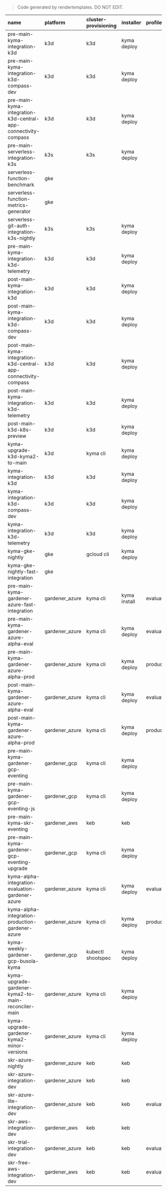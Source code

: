>  Code generated by rendertemplates. DO NOT EDIT.


| name | platform | cluster-provisioning | installer | profile | trigger | tests |
|:-----|:---------|:---------------------|:----------|:--------|:--------|:------|
| pre-main-kyma-integration-k3d | k3d | k3d | kyma deploy |  | pr-submit |  fast-integration  |
| pre-main-kyma-integration-k3d-compass-dev | k3d | k3d | kyma deploy |  | pr-submit |  fast-integration  |
| pre-main-kyma-integration-k3d-central-app-connectivity-compass | k3d | k3d | kyma deploy |  | pr-submit |  fast-integration  |
| pre-main-serverless-integration-k3s | k3s | k3s | kyma deploy |  | pr-submit |  helm serverless-test  |
| serverless-function-benchmark | gke |  |  |  | nightly |  Serverless function benchmarks  |
| serverless-function-metrics-generator | gke |  |  |  | nightly |  Serverless function metrics  |
| serverless-git-auth-integration-k3s-nightly | k3s | k3s | kyma deploy |  | periodic |  helm serverless-test  |
| pre-main-kyma-integration-k3d-telemetry | k3d | k3d | kyma deploy |  | pr-submit |  fast-integration  |
| post-main-kyma-integration-k3d | k3d | k3d | kyma deploy |  | pr-merge |  fast-integration  |
| post-main-kyma-integration-k3d-compass-dev | k3d | k3d | kyma deploy |  | pr-merge |  fast-integration  |
| post-main-kyma-integration-k3d-central-app-connectivity-compass | k3d | k3d | kyma deploy |  | pr-merge |  fast-integration  |
| post-main-kyma-integration-k3d-telemetry | k3d | k3d | kyma deploy |  | pr-merge |  fast-integration  |
| post-main-k3d-k8s-preview | k3d | k3d | kyma deploy |  | pr-merge |  fast-integration  |
| kyma-upgrade-k3d-kyma2-to-main | k3d | kyma cli | kyma deploy |  | periodic |  upgrade-fast-integration  |
| kyma-integration-k3d | k3d | k3d | kyma deploy |  | periodic |  fast-integration  |
| kyma-integration-k3d-compass-dev | k3d | k3d | kyma deploy |  | periodic |  fast-integration  |
| kyma-integration-k3d-telemetry | k3d | k3d | kyma deploy |  | periodic |  fast-integration  |
| kyma-gke-nightly | gke | gcloud cli | kyma deploy |  | periodic |    |
| kyma-gke-nightly-fast-integration | gke |  |  |  | nightly |  fast-integration  |
| pre-main-kyma-gardener-azure-fast-integration | gardener_azure | kyma cli | kyma install | evaluation | pr-submit |  fast-integration  |
| pre-main-kyma-gardener-azure-alpha-eval | gardener_azure | kyma cli | kyma deploy | evaluation | pr-submit |  fast-integration  |
| pre-main-kyma-gardener-azure-alpha-prod | gardener_azure | kyma cli | kyma deploy | production | pr-submit |  fast-integration  |
| post-main-kyma-gardener-azure-alpha-eval | gardener_azure | kyma cli | kyma deploy | evaluation | pr-merge |  fast-integration  |
| post-main-kyma-gardener-azure-alpha-prod | gardener_azure | kyma cli | kyma deploy | production | pr-merge |  fast-integration  |
| pre-main-kyma-gardener-gcp-eventing | gardener_gcp | kyma cli | kyma deploy |  | pr-submit |  fast-integration  |
| pre-main-kyma-gardener-gcp-eventing-js | gardener_gcp | kyma cli | kyma deploy |  | pr-submit |  fast-integration  |
| pre-main-kyma-skr-eventing | gardener_aws | keb | keb |  | pr-submit |  fast-integration  |
| pre-main-kyma-gardener-gcp-eventing-upgrade | gardener_gcp | kyma cli | kyma deploy |  | pr-submit |  fast-integration  |
| kyma-alpha-integration-evaluation-gardener-azure | gardener_azure | kyma cli | kyma deploy | evaluation | periodic |  fast-integration  |
| kyma-alpha-integration-production-gardener-azure | gardener_azure | kyma cli | kyma deploy | production | periodic |  fast-integration  |
| kyma-weekly-gardener-gcp-busola-kyma | gardener_gcp | kubectl shootspec | kyma deploy |  | periodic |    |
| kyma-upgrade-gardener-kyma2-to-main-reconciler-main | gardener_azure | kyma cli | kyma deploy |  | periodic |  upgrade-fast-integration  |
| kyma-upgrade-gardener-kyma2-minor-versions | gardener_azure | kyma cli | kyma deploy |  | periodic |  upgrade-fast-integration  |
| skr-azure-nightly | gardener_azure | keb | keb |  | periodic |  fast-integration  |
| skr-azure-integration-dev | gardener_azure | keb | keb |  | periodic |  fast-integration  |
| skr-azure-lite-integration-dev | gardener_azure | keb | keb | evaluation | periodic |  fast-integration  |
| skr-aws-integration-dev | gardener_aws | keb | keb |  | periodic |  fast-integration  |
| skr-trial-integration-dev | gardener_azure | keb | keb | evaluation | periodic |  fast-integration  |
| skr-free-aws-integration-dev | gardener_aws | keb | keb | evaluation | periodic |  fast-integration  |